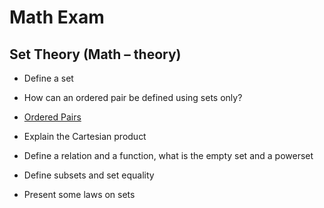  
# Math Exam 

## Set Theory (Math – theory)

- Define a set

- How can an ordered pair be defined using sets only?
 - [Ordered Pairs](https://www.youtube.com/watch?v=bDKmewuwJjQ)

- Explain the Cartesian product

- Define a relation and a function, what is the empty set and a powerset

- Define subsets and set equality

- Present some laws on sets
